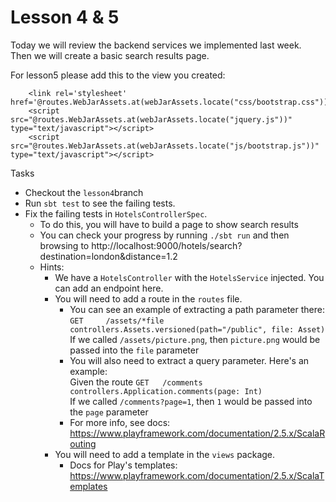 # Lesson 4 & 5

Today we will review the backend services we implemented last week.  
Then we will create a basic search results page.

For lesson5 please add this to the view you created:

        <link rel='stylesheet' href='@routes.WebJarAssets.at(webJarAssets.locate("css/bootstrap.css"))'>
        <script src="@routes.WebJarAssets.at(webJarAssets.locate("jquery.js"))" type="text/javascript"></script>
        <script src="@routes.WebJarAssets.at(webJarAssets.locate("js/bootstrap.js"))" type="text/javascript"></script>



Tasks
* Checkout the `lesson4`branch
* Run `sbt test` to see the failing tests.
* Fix the failing tests in `HotelsControllerSpec`.
    * To do this, you will have to build a page to show search results
    * You can check your progress by running `./sbt run` and then browsing to http://localhost:9000/hotels/search?destination=london&distance=1.2
    * Hints:
        * We have a `HotelsController` with the `HotelsService` injected. You can add an endpoint here.
        * You will need to add a route in the `routes` file.
            * You can see an example of extracting a path parameter there:  
              `GET     /assets/*file               controllers.Assets.versioned(path="/public", file: Asset)`  
              If we called `/assets/picture.png`, then `picture.png` would be passed into the `file` parameter
            * You will also need to extract a query parameter. Here's an example:  
              Given the route `GET   /comments                     controllers.Application.comments(page: Int)`  
              If we called `/comments?page=1`, then `1` would be passed into the  `page` parameter
            * For more info, see docs: https://www.playframework.com/documentation/2.5.x/ScalaRouting
        * You will need to add a template in the `views` package.
            * Docs for Play's templates: https://www.playframework.com/documentation/2.5.x/ScalaTemplates
